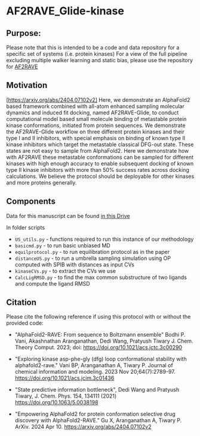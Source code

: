 # AF2RAVE_Glide-kinase

## Purpose:
Please note that this is intended to be a code and data repository for a specific set of systems (i.e. protein kinases)
For a view of the full pipeline excluding multiple walker learning and static bias, please use the repository for [AF2RAVE](https://github.com/tiwarylab/alphafold2rave/)

## Motivation
[https://arxiv.org/abs/2404.07102v2]
Here, we demonstrate an AlphaFold2 based framework combined with all-atom enhanced sampling molecular dynamics and induced fit docking, named AF2RAVE-Glide, 
to conduct computational model based small molecule binding of metastable protein kinase conformations, initiated from protein sequences. 
We demonstrate the AF2RAVE-Glide workflow on three different protein kinases and their type I and II inhibitors, 
with special emphasis on binding of known type II kinase inhibitors which target the metastable classical DFG-out state. 
These states are not easy to sample from AlphaFold2. Here we demonstrate how with AF2RAVE these metastable conformations can be sampled for different kinases 
with high enough accuracy to enable subsequent docking of known type II kinase inhibitors with more than 50\% success rates across docking calculations. 
We believe the protocol should be deployable for other kinases and more proteins generally.

## Components

Data for this manuscript can be found [in this Drive](https://drive.google.com/drive/folders/1hSsnhNsF2uXZQ7SN6DxEgcLxDCHmVECj?usp=sharing)

In folder scripts
* `US_utils.py` - functions required to run this instance of our methodology
* `basicmd.py` - to run basic unbiased MD
* `equilprotocol.py` - to run equilibration protocol as in the paper
* `distanceUS.py` - to run a umbrella sampling simulation using OP computed with SPIB with distances as input CVs
* `kinaseCVs.py` - to extract the CVs we use
* `CalcLigRMSD.py` - to find the max common substructure of two ligands and compute the ligand RMSD

## Citation

Please cite the following reference if using this protocol with or without the provided code:

* "AlphaFold2-RAVE: From sequence to Boltzmann ensemble"
Bodhi P. Vani, Akashnathan Aranganathan, Dedi Wang, Pratyush Tiwary
J. Chem. Theory Comput. 2023; doi: https://doi.org/10.1021/acs.jctc.3c00290

* "Exploring kinase asp-phe-gly (dfg) loop conformational stability with alphafold2-rave." Vani BP, Aranganathan A, Tiwary P.  Journal of chemical information and modeling. 2023 Nov 20;64(7):2789-97. https://doi.org/10.1021/acs.jcim.3c01436

* "State predictive information bottleneck", Dedi Wang and Pratyush Tiwary, J. Chem. Phys. 154, 134111 (2021) https://doi.org/10.1063/5.0038198

* "Empowering AlphaFold2 for protein conformation selective drug discovery with AlphaFold2-RAVE." Gu X, Aranganathan A, Tiwary P.  ArXiv. 2024 Apr 10. https://arxiv.org/abs/2404.07102v2
